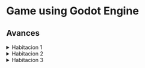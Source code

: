 # Game using Godot Engine

## Avances
<details>
 	<summary>Habitacion 1</summary>
	<img src="https://github.com/willybc/ProyectGodot/blob/master/screenshots/habitacion1.png?raw=true" />
</details>

<details>
 	<summary>Habitacion 2</summary>
	<img src="https://github.com/willybc/ProyectGodot/blob/master/screenshots/habitacion2.png?raw=true" />
</details>

<details>
 	<summary>Habitacion 3</summary>
	<img src="https://github.com/willybc/ProyectGodot/blob/master/screenshots/habitacion3.png?raw=true" />
</details>

